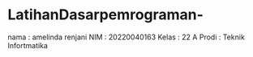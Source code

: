 # LatihanDasarpemrograman-
nama : amelinda renjani
NIM : 20220040163
Kelas : 22 A
Prodi : Teknik Infortmatika
